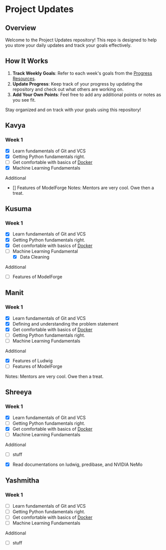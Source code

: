 # Project Updates

## Overview

Welcome to the Project Updates repository! This repo is designed to help you store your daily updates and track your goals effectively.

## How It Works

1. **Track Weekly Goals**: Refer to each week's goals from the [Progress Resources](https://github.com/ModelForgeHSP/progress-resources).
2. **Update Progress**: Keep track of your progress by updating the repository and check out what others are working on.
3. **Add Your Own Points**: Feel free to add any additional points or notes as you see fit.

Stay organized and on track with your goals using this repository!

## Kavya

### Week 1

- [x] Learn fundamentals of Git and VCS
- [x] Getting Python fundamentals right.
- [ ] Get comfortable with basics of [Docker](https://docs.docker.com/guides/docker-overview/)
- [x] Machine Learning Fundamentals

Additional

- [] Features of ModelForge
      Notes: Mentors are very cool. Owe then a treat.

## Kusuma

### Week 1

- [x] Learn fundamentals of Git and VCS
- [x] Getting Python fundamentals right.
- [x] Get comfortable with basics of [Docker](https://docs.docker.com/guides/docker-overview/)
- [ ] Machine Learning Fundamental
  - [x] Data Cleaning

Additional

- [ ] Features of ModelForge

## Manit

### Week 1

- [x] Learn fundamentals of Git and VCS
- [x] Defining and understanding the problem statement
- [x] Get comfortable with basics of [Docker](https://docs.docker.com/guides/docker-overview/)
- [ ] Getting Python fundamentals right.
- [ ] Machine Learning Fundamentals

Additional

- [x] Features of Ludwig
- [ ] Features of ModelForge

Notes: Mentors are very cool. Owe then a treat.

## Shreeya

### Week 1

- [x] Learn fundamentals of Git and VCS
- [ ] Getting Python fundamentals right.
- [x] Get comfortable with basics of [Docker](https://docs.docker.com/guides/docker-overview/)
- [ ] Machine Learning Fundamentals

Additional
- [ ] stuff
- [x] Read documentations on ludwig, predibase, and NVIDIA NeMo


## Yashmitha

### Week 1

- [ ] Learn fundamentals of Git and VCS
- [ ] Getting Python fundamentals right.
- [ ] Get comfortable with basics of [Docker](https://docs.docker.com/guides/docker-overview/)
- [ ] Machine Learning Fundamentals

Additional

- [ ] stuff

